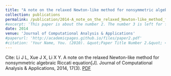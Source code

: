 ```yaml
---
title: "A note on the relaxed Newton-like method for nonsymmetric algebraic Riccati equation"
collection: publications
permalink: /publication/2014-A_note_on_the_relaxed_Newton-like_method_for_nonsymmetric_algebraic_Riccati_equation
#excerpt: 'This paper is about the number 2. The number 3 is left for future work.'
date: 2014
venue: 'Journal of Computational Analysis & Applications'
#paperurl: 'http://academicpages.github.io/files/paper2.pdf'
#citation: 'Your Name, You. (2010). &quot;Paper Title Number 2.&quot; <i>Journal 1</i>. 1(2).'
---
```


Cite: Li J L, Xue J X, Li X Y. A note on the relaxed Newton-like method for nonsymmetric algebraic Riccati equation[J]. Journal of Computational Analysis & Applications, 2014, 17(3). [PDF]()